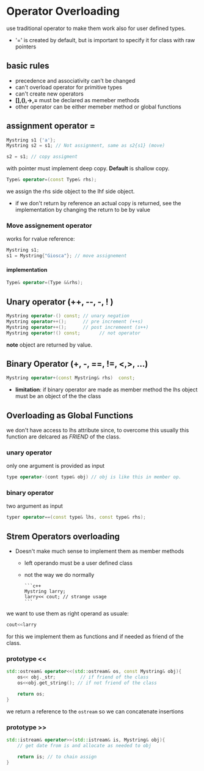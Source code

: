 # Operator Overloading

use traditional operator to make them work also for user defined types.

- '=' is created by default, but is important to specify it for class with raw pointers

## basic rules

- precedence and associativity can't be changed
- can't overload operator for primitive types
- can't create new operators
- **[],(),->,=** must be declared as memeber methods
- other operator can be either memeber method or global functions
  
## assignment operator =

```c++
Mystring s1 {'a'};
Mystring s2 = s1; // Not assignment, same as s2{s1} (move)

s2 = s1; // copy assigment 
```

with pointer must implement deep copy. **Default** is shallow copy.

```c++
Type& operator=(const Type& rhs);
```

we assign the rhs side object to the lhf side object.

- if we don't return by reference an actual copy is returned, see the implementation by changing the return to be by value

### Move assignement operator

works for rvalue reference:

```c++
Mystring s1;
s1 = Mystring{"Giosca"}; // move assignement 
```

#### implementation

```c++
Type& operator=(Type &&rhs);
```

## Unary operator (++, --, -, ! ) 

```c++
Mystring operator-() const; // unary negation
Mystring operator++();      // pre increment (++s)
Mystring operator++();      // post incremeent (s++)
Mystring operator!() const;       // not operator
```

**note** object are returned by value.

## Binary Operator (+, -, ==, !=, <,>, ...)

```c++
Mystring operator+(const Mystring& rhs)  const;
```

- **limitation**: if binary operator are made as member method the lhs object must be an object of the the class

## Overloading as Global Functions 

we don't have access to lhs attribute since, to overcome this usually this function are delcared as *FRIEND* of the class.

### unary operator

only one argument is provided as input

```c++
type operator-(cont type& obj) // obj is like this in member op.
```

### binary operator

two argument as input

```c++
typer operator==(const type& lhs, const type& rhs);
```

## Strem Operators overloading

- Doesn't make much sense to implement them as member methods
  
  - left operando must be a user defined class
  - not the way we do normally
  
        ```c++
        Mystring larry;
        larry<< cout; // strange usage
        ```

we want to use them as right operand as usuale:

```c++
cout<<larry 
```

for this we implement them as functions and if needed as friend of the class.

### prototype <<

```c++
std::ostream& operator<<(std::ostream& os, const Mystring& obj){
    os<< obj._str;         // if friend of the class
    os<<obj.get_string(); // if not friend of the class

    return os;
}
```

we return a reference to the `ostream` so we can concatenate insertions

### prototype >> 

```c++
std::istream& operator>>(std::istream& is, Mystring& obj){
    // get date from is and allocate as needed to obj

    return is; // to chain assign 
}
```
